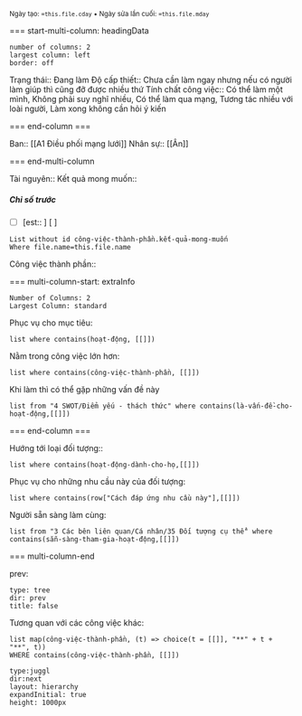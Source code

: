 <sub>Ngày tạo: `=this.file.cday` • Ngày sửa lần cuối: `=this.file.mday`</sub>

=== start-multi-column: headingData
```column-settings  
number of columns: 2
largest column: left
border: off
```

Trạng thái:: Đang làm
Độ cấp thiết:: Chưa cần làm ngay nhưng nếu có người làm giúp thì cũng đỡ được nhiều thứ
Tính chất công việc:: Có thể làm một mình, Không phải suy nghĩ nhiều, Có thể làm qua mạng, Tương tác nhiều với loài người, Làm xong không cần hỏi ý kiến

=== end-column ===

Ban:: [[A1 Điều phối mạng lưới]]
Nhân sự:: [[Ân]]

=== end-multi-column

Tài nguyên::
Kết quả mong muốn:: 
##### Chỉ số trước
- [ ] [est:: ] [ ]
```dataview
List without id công-việc-thành-phần.kết-quả-mong-muốn
Where file.name=this.file.name
```
Công việc thành phần:: 

=== multi-column-start: extraInfo
```column-settings
Number of Columns: 2
Largest Column: standard
```

Phục vụ cho mục tiêu:
```dataview
list where contains(hoạt-động, [[]])
```
Nằm trong công việc lớn hơn:
```dataview
list where contains(công-việc-thành-phần, [[]])
```
Khi làm thì có thể gặp những vấn đề này
```dataview
list from "4 SWOT/Điểm yếu - thách thức" where contains(là-vấn-đề-cho-hoạt-động,[[]])
```

=== end-column ===

Hướng tới loại đối tượng::
```dataview
list where contains(hoạt-động-dành-cho-họ,[[]])
```
Phục vụ cho những nhu cầu này của đối tượng:
```dataview
list where contains(row["Cách đáp ứng nhu cầu này"],[[]])
```
Người sẵn sàng làm cùng:
```dataview
list from "3 Các bên liên quan/Cá nhân/35 Đối tượng cụ thể" where contains(sẵn-sàng-tham-gia-hoạt-động,[[]])
```

=== multi-column-end

prev:
```breadcrumbs
type: tree
dir: prev
title: false
```

Tương quan với các công việc khác:
```dataview 
list map(công-việc-thành-phần, (t) => choice(t = [[]], "**" + t + "**", t))
WHERE contains(công-việc-thành-phần, [[]])
```

```breadcrumbs
type:juggl
dir:next
layout: hierarchy
expandInitial: true
height: 1000px
```
